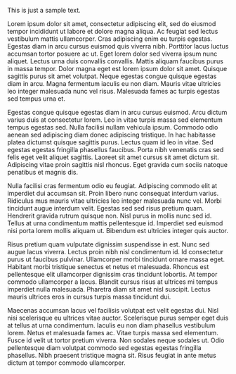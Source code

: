 This is just a sample text.

Lorem ipsum dolor sit amet, consectetur adipiscing elit, sed do eiusmod tempor incididunt ut labore et dolore magna aliqua. Ac feugiat sed lectus vestibulum mattis ullamcorper. Cras adipiscing enim eu turpis egestas. Egestas diam in arcu cursus euismod quis viverra nibh. Porttitor lacus luctus accumsan tortor posuere ac ut. Eget lorem dolor sed viverra ipsum nunc aliquet. Lectus urna duis convallis convallis. Mattis aliquam faucibus purus in massa tempor. Dolor magna eget est lorem ipsum dolor sit amet. Quisque sagittis purus sit amet volutpat. Neque egestas congue quisque egestas diam in arcu. Magna fermentum iaculis eu non diam. Mauris vitae ultricies leo integer malesuada nunc vel risus. Malesuada fames ac turpis egestas sed tempus urna et.

Egestas congue quisque egestas diam in arcu cursus euismod. Arcu dictum varius duis at consectetur lorem. Leo in vitae turpis massa sed elementum tempus egestas sed. Nulla facilisi nullam vehicula ipsum. Commodo odio aenean sed adipiscing diam donec adipiscing tristique. In hac habitasse platea dictumst quisque sagittis purus. Lectus quam id leo in vitae. Sed egestas egestas fringilla phasellus faucibus. Porta nibh venenatis cras sed felis eget velit aliquet sagittis. Laoreet sit amet cursus sit amet dictum sit. Adipiscing vitae proin sagittis nisl rhoncus. Eget gravida cum sociis natoque penatibus et magnis dis.

Nulla facilisi cras fermentum odio eu feugiat. Adipiscing commodo elit at imperdiet dui accumsan sit. Proin libero nunc consequat interdum varius. Ridiculus mus mauris vitae ultricies leo integer malesuada nunc vel. Morbi tincidunt augue interdum velit. Egestas sed sed risus pretium quam. Hendrerit gravida rutrum quisque non. Nisl purus in mollis nunc sed id. Tellus at urna condimentum mattis pellentesque id. Imperdiet sed euismod nisi porta lorem mollis aliquam ut. Bibendum est ultricies integer quis auctor.

Risus pretium quam vulputate dignissim suspendisse in est. Nunc sed augue lacus viverra. Lectus proin nibh nisl condimentum id. Id consectetur purus ut faucibus pulvinar. Ullamcorper morbi tincidunt ornare massa eget. Habitant morbi tristique senectus et netus et malesuada. Rhoncus est pellentesque elit ullamcorper dignissim cras tincidunt lobortis. At tempor commodo ullamcorper a lacus. Blandit cursus risus at ultrices mi tempus imperdiet nulla malesuada. Pharetra diam sit amet nisl suscipit. Lectus mauris ultrices eros in cursus turpis massa tincidunt dui.

Maecenas accumsan lacus vel facilisis volutpat est velit egestas dui. Nisl nisi scelerisque eu ultrices vitae auctor. Scelerisque purus semper eget duis at tellus at urna condimentum. Iaculis eu non diam phasellus vestibulum lorem. Netus et malesuada fames ac. Vitae turpis massa sed elementum. Fusce id velit ut tortor pretium viverra. Non sodales neque sodales ut. Odio pellentesque diam volutpat commodo sed egestas egestas fringilla phasellus. Nibh praesent tristique magna sit. Risus feugiat in ante metus dictum at tempor commodo ullamcorper.
